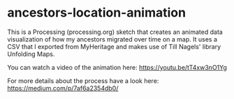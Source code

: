 # ancestors-location-animation
This is a Processing (processing.org) sketch that creates an animated data visualization of how my ancestors migrated over time on a map. It uses a CSV that I exported from MyHeritage and makes use of Till Nagels' library Unfolding Maps.

You can watch a video of the animation here:
https://youtu.be/tT4xw3nO1Yg

For more details about the process have a look here:
https://medium.com/p/7af6a2354db0/
